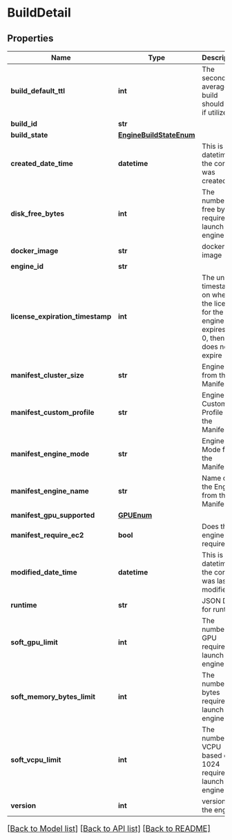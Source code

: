 # BuildDetail

## Properties
Name | Type | Description | Notes
------------ | ------------- | ------------- | -------------
**build_default_ttl** | **int** | The seconds on average a build should live if utilized | [optional] 
**build_id** | **str** |  | [optional] 
**build_state** | [**EngineBuildStateEnum**](EngineBuildStateEnum.md) |  | [optional] 
**created_date_time** | **datetime** | This is the datetime the core was created | [optional] 
**disk_free_bytes** | **int** | The number of free bytes required to launch engine | [optional] 
**docker_image** | **str** | docker image | [optional] 
**engine_id** | **str** |  | [optional] 
**license_expiration_timestamp** | **int** | The unix timestamp on when the license for the engine expires.  If 0, then it does not expire | [optional] 
**manifest_cluster_size** | **str** | Engine Size from the Manifest | [optional] 
**manifest_custom_profile** | **str** | Engine Custom Profile from the Manifest | [optional] 
**manifest_engine_mode** | **str** | Engine Mode from the Manifest | [optional] 
**manifest_engine_name** | **str** | Name of the Engine from the Manifest | [optional] 
**manifest_gpu_supported** | [**GPUEnum**](GPUEnum.md) |  | [optional] 
**manifest_require_ec2** | **bool** | Does the engine require EC2 | [optional] 
**modified_date_time** | **datetime** | This is the datetime the core was last modified. | [optional] 
**runtime** | **str** | JSON Data for runtime | [optional] 
**soft_gpu_limit** | **int** | The number of GPU required to launch engine | [optional] 
**soft_memory_bytes_limit** | **int** | The number of bytes required to launch this engine | [optional] 
**soft_vcpu_limit** | **int** | The number of VCPU based on 1024 required to launch engine | [optional] 
**version** | **int** | version of the engine | [optional] 

[[Back to Model list]](../README.md#documentation-for-models) [[Back to API list]](../README.md#documentation-for-api-endpoints) [[Back to README]](../README.md)

<style>
     p, ul, ol, li { font-size: 18px !important;}
</style>


